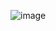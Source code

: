 ![image](https://user-images.githubusercontent.com/11325103/26866724-04172992-4b95-11e7-9271-486465af3221.png)
